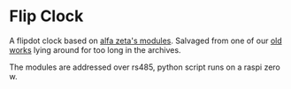# Flip Clock

A flipdot clock based on [alfa zeta's modules](https://flipdots.com/en/products-services/flip-dot-boards-xy5/).
Salvaged from one of our [old works](https://www.aatb.ch/archive/entangled) lying around for too long in the archives.

The modules are addressed over rs485, python script runs on a raspi zero w.
